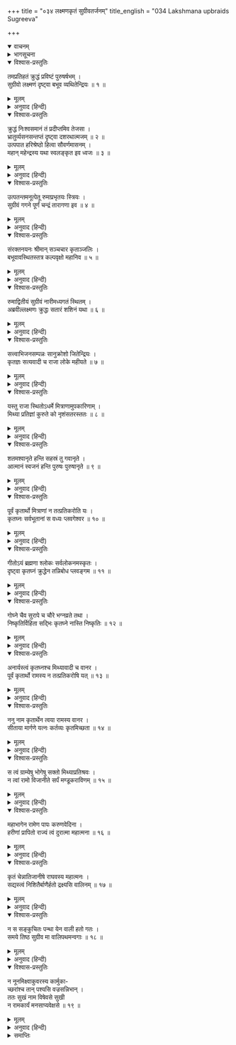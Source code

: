 +++
title = "०३४ लक्ष्मणकृतं सुग्रीवतर्जनम्"
title_english = "034 Lakshmana upbraids Sugreeva"

+++
<details open><summary>वाचनम्</summary>
<div caption="श्रीराम-हरिसीताराममूर्ति-घनपाठिभ्यां वचनम्" class="audioEmbed" src="https://archive.org/download/Ramayana-recitation-Sriram-harisItArAmamUrti-Ghanapaati-v2/Kanda_4/Kanda_4_KSK-034-Lakshmana_Krutham_Sugreeva_Tharjanam.mp3"></div>
</details>

<details><summary>भागसूचना</summary>

34. सुग्रीवका लक्ष्मणके पास जाना और लक्ष्मणका उन्हें फटकारना
</details>

<details open><summary>विश्वास-प्रस्तुतिः</summary>

तमप्रतिहतं क्रुद्धं प्रविष्टं पुरुषर्षभम् ।  
सुग्रीवो लक्ष्मणं दृष्ट्वा बभूव व्यथितेन्द्रियः ॥ १ ॥
</details>

<details><summary>मूलम्</summary>

तमप्रतिहतं क्रुद्धं प्रविष्टं पुरुषर्षभम् ।  
सुग्रीवो लक्ष्मणं दृष्ट्वा बभूव व्यथितेन्द्रियः ॥ १ ॥
</details>

<details><summary>अनुवाद (हिन्दी)</summary>

लक्ष्मण बेरोक-टोक भीतर घुस आये थे । उन पुरुषशिरोमणिको क्रोधसे भरा देख सुग्रीवकी सारी इन्द्रियाँ व्यथित हो उठीं ॥ १ ॥
</details>

<details open><summary>विश्वास-प्रस्तुतिः</summary>

क्रुद्धं निःश्वसमानं तं प्रदीप्तमिव तेजसा ।  
भ्रातुर्व्यसनसन्तप्तं दृष्ट्वा दशरथात्मजम् ॥ २ ॥  
उत्पपात हरिश्रेष्ठो हित्वा सौवर्णमासनम् ।  
महान् महेन्द्रस्य यथा स्वलङ्कृत इव ध्वजः ॥ ३ ॥
</details>

<details><summary>मूलम्</summary>

क्रुद्धं निःश्वसमानं तं प्रदीप्तमिव तेजसा ।  
भ्रातुर्व्यसनसन्तप्तं दृष्ट्वा दशरथात्मजम् ॥ २ ॥  
उत्पपात हरिश्रेष्ठो हित्वा सौवर्णमासनम् ।  
महान् महेन्द्रस्य यथा स्वलङ्कृत इव ध्वजः ॥ ३ ॥
</details>

<details><summary>अनुवाद (हिन्दी)</summary>

दशरथपुत्र लक्ष्मण रोषपूर्वक लंबी साँस खींच रहे थे और तेजसे प्रज्वलित-से जान पड़ते थे । अपने भाईके कष्टसे उनके मनमें बड़ा संताप था । उन्हें सामने आया देख वानरश्रेष्ठ सुग्रीव सुवर्णका सिंहासन छोड़कर कूद पड़े, मानो देवराज इन्द्रका भलीभाँति सजाया हुआ महान् ध्वज आकाशसे पृथ्वीपर उतर आया हो ॥ २-३ ॥
</details>

<details open><summary>विश्वास-प्रस्तुतिः</summary>

उत्पतन्तमनूत्पेतू रुमाप्रभृतयः स्त्रियः ।  
सुग्रीवं गगने पूर्णं चन्द्रं तारागणा इव ॥ ४ ॥
</details>

<details><summary>मूलम्</summary>

उत्पतन्तमनूत्पेतू रुमाप्रभृतयः स्त्रियः ।  
सुग्रीवं गगने पूर्णं चन्द्रं तारागणा इव ॥ ४ ॥
</details>

<details><summary>अनुवाद (हिन्दी)</summary>

सुग्रीवके उतरते ही रुमा आदि स्त्रियाँ भी उनके पीछे उस सिंहासनसे उतरकर खड़ी हो गयीं । जैसे आकाशमें पूर्ण चन्द्रमाका उदय होनेपर तारोंके समुदाय भी उदित हो गये हों ॥ ४ ॥
</details>

<details open><summary>विश्वास-प्रस्तुतिः</summary>

संरक्तनयनः श्रीमान् सञ्चचार कृताञ्जलिः ।  
बभूवावस्थितस्तत्र कल्पवृक्षो महानिव ॥ ५ ॥
</details>

<details><summary>मूलम्</summary>

संरक्तनयनः श्रीमान् सञ्चचार कृताञ्जलिः ।  
बभूवावस्थितस्तत्र कल्पवृक्षो महानिव ॥ ५ ॥
</details>

<details><summary>अनुवाद (हिन्दी)</summary>

श्रीमान् सुग्रीवके नेत्र मदसे लाल हो रहे थे । वे टहलते हुए लक्ष्मणके पास आये और हाथ जोड़कर खड़े हो गये । लक्ष्मण वहाँ महान् कल्पवृक्षके समान स्थित थे ॥
</details>

<details open><summary>विश्वास-प्रस्तुतिः</summary>

रुमाद्वितीयं सुग्रीवं नारीमध्यगतं स्थितम् ।  
अब्रवील्लक्ष्मणः क्रुद्धः सतारं शशिनं यथा ॥ ६ ॥
</details>

<details><summary>मूलम्</summary>

रुमाद्वितीयं सुग्रीवं नारीमध्यगतं स्थितम् ।  
अब्रवील्लक्ष्मणः क्रुद्धः सतारं शशिनं यथा ॥ ६ ॥
</details>

<details><summary>अनुवाद (हिन्दी)</summary>

सुग्रीवके साथ उनकी पत्नी रुमा भी थी । वे स्त्रियोंके बीचमें खड़े होकर तारिकाओंसे घिरे हुए चन्द्रमाकी भाँति शोभा पाते थे । उन्हें देखकर लक्ष्मणने क्रोधपूर्वक कहा— ॥ ६ ॥
</details>

<details open><summary>विश्वास-प्रस्तुतिः</summary>

सत्त्वाभिजनसम्पन्नः सानुक्रोशो जितेन्द्रियः ।  
कृतज्ञः सत्यवादी च राजा लोके महीयते ॥ ७ ॥
</details>

<details><summary>मूलम्</summary>

सत्त्वाभिजनसम्पन्नः सानुक्रोशो जितेन्द्रियः ।  
कृतज्ञः सत्यवादी च राजा लोके महीयते ॥ ७ ॥
</details>

<details><summary>अनुवाद (हिन्दी)</summary>

‘वानरराज! धैर्यवान्, कुलीन, दयालु, जितेन्द्रिय और सत्यवादी राजाका ही संसारमें आदर होता है ॥
</details>

<details open><summary>विश्वास-प्रस्तुतिः</summary>

यस्तु राजा स्थितोऽधर्मे मित्राणामुपकारिणाम् ।  
मिथ्या प्रतिज्ञां कुरुते को नृशंसतरस्ततः ॥ ८ ॥
</details>

<details><summary>मूलम्</summary>

यस्तु राजा स्थितोऽधर्मे मित्राणामुपकारिणाम् ।  
मिथ्या प्रतिज्ञां कुरुते को नृशंसतरस्ततः ॥ ८ ॥
</details>

<details><summary>अनुवाद (हिन्दी)</summary>

‘जो राजा अधर्ममें स्थित होकर उपकारी मित्रोंके सामने की हुई अपनी प्रतिज्ञाको झूठी कर देता है, उससे बढ़कर अत्यन्त क्रूर कौन होगा? ॥ ८ ॥
</details>

<details open><summary>विश्वास-प्रस्तुतिः</summary>

शतमश्वानृते हन्ति सहस्रं तु गवानृते ।  
आत्मानं स्वजनं हन्ति पुरुषः पुरुषानृते ॥ ९ ॥
</details>

<details><summary>मूलम्</summary>

शतमश्वानृते हन्ति सहस्रं तु गवानृते ।  
आत्मानं स्वजनं हन्ति पुरुषः पुरुषानृते ॥ ९ ॥
</details>

<details><summary>अनुवाद (हिन्दी)</summary>

‘अश्वदानकी प्रतिज्ञा करके उसकी पूर्ति न करनेपर ‘अश्वानृत’ (अश्वविषयक असत्य) नामक पाप होता है । यह पाप बन जानेपर मनुष्य सौ अश्वोंकी हत्याके पापका भागी होता है । इसी प्रकार गोदानविषयक प्रतिज्ञाको मिथ्या कर देनेपर सहस्र गौओंके वधका पाप लगता है तथा किसी पुरुषके समक्ष उसका कार्य पूर्ण कर देनेकी प्रतिज्ञा करके जो उसकी पूर्ति नहीं करता है, वह पुरुष आत्मघात और स्वजन-वधके पापका भागी होता है (फिर जो परम पुरुष श्रीरामके समक्ष की हुई प्रतिज्ञाको मिथ्या करता है, उसके पापकी कोई इयत्ता नहीं हो सकती) ॥ ९ ॥
</details>

<details open><summary>विश्वास-प्रस्तुतिः</summary>

पूर्वं कृतार्थो मित्राणां न तत्प्रतिकरोति यः ।  
कृतघ्नः सर्वभूतानां स वध्यः प्लवगेश्वर ॥ १० ॥
</details>

<details><summary>मूलम्</summary>

पूर्वं कृतार्थो मित्राणां न तत्प्रतिकरोति यः ।  
कृतघ्नः सर्वभूतानां स वध्यः प्लवगेश्वर ॥ १० ॥
</details>

<details><summary>अनुवाद (हिन्दी)</summary>

‘वानरराज! जो पहले मित्रोंके द्वारा अपना कार्य सिद्ध करके बदलेमें उन मित्रोंका कोई उपकार नहीं करता है, वह कृतघ्न एवं सब प्राणियोंके लिये वध्य है ॥ १० ॥
</details>

<details open><summary>विश्वास-प्रस्तुतिः</summary>

गीतोऽयं ब्रह्मणा श्लोकः सर्वलोकनमस्कृतः ।  
दृष्ट्वा कृतघ्नं क्रुद्धेन तन्निबोध प्लवङ्गम ॥ ११ ॥
</details>

<details><summary>मूलम्</summary>

गीतोऽयं ब्रह्मणा श्लोकः सर्वलोकनमस्कृतः ।  
दृष्ट्वा कृतघ्नं क्रुद्धेन तन्निबोध प्लवङ्गम ॥ ११ ॥
</details>

<details><summary>अनुवाद (हिन्दी)</summary>

‘कपिराज! किसी कृतघ्नको देखकर कुपित हुए ब्रह्माजीने सब लोगोंके लिये आदरणीय यह एक श्लोक कहा है, इसे सुनो— ॥ ११ ॥
</details>

<details open><summary>विश्वास-प्रस्तुतिः</summary>

गोघ्ने चैव सुरापे च चौरे भग्नव्रते तथा ।  
निष्कृतिर्विहिता सद्भिः कृतघ्ने नास्ति निष्कृतिः ॥ १२ ॥
</details>

<details><summary>मूलम्</summary>

गोघ्ने चैव सुरापे च चौरे भग्नव्रते तथा ।  
निष्कृतिर्विहिता सद्भिः कृतघ्ने नास्ति निष्कृतिः ॥ १२ ॥
</details>

<details><summary>अनुवाद (हिन्दी)</summary>

‘गोहत्यारे, शराबी, चोर और व्रत-भंग करनेवाले पुरुषके लिये सत्पुरुषोंने प्रायश्चित्तका विधान किया है; किंतु कृतघ्नके उद्धारका कोई उपाय नहीं है ॥ १२ ॥
</details>

<details open><summary>विश्वास-प्रस्तुतिः</summary>

अनार्यस्त्वं कृतघ्नश्च मिथ्यावादी च वानर ।  
पूर्वं कृतार्थो रामस्य न तत्प्रतिकरोषि यत् ॥ १३ ॥
</details>

<details><summary>मूलम्</summary>

अनार्यस्त्वं कृतघ्नश्च मिथ्यावादी च वानर ।  
पूर्वं कृतार्थो रामस्य न तत्प्रतिकरोषि यत् ॥ १३ ॥
</details>

<details><summary>अनुवाद (हिन्दी)</summary>

‘वानर! तुम अनार्य, कृतघ्न और मिथ्यावादी हो; क्योंकि श्रीरामचन्द्रजीकी सहायतासे तुमने पहले अपना काम तो बना लिया, किंतु जब उनके लिये सहायता करनेका अवसर आया, तब तुम कुछ नहीं करते ॥ १३ ॥
</details>

<details open><summary>विश्वास-प्रस्तुतिः</summary>

ननु नाम कृतार्थेन त्वया रामस्य वानर ।  
सीताया मार्गणे यत्नः कर्तव्यः कृतमिच्छता ॥ १४ ॥
</details>

<details><summary>मूलम्</summary>

ननु नाम कृतार्थेन त्वया रामस्य वानर ।  
सीताया मार्गणे यत्नः कर्तव्यः कृतमिच्छता ॥ १४ ॥
</details>

<details><summary>अनुवाद (हिन्दी)</summary>

‘वानर! तुम्हारा मनोरथ सिद्ध हो चुका है; अतः अब तुम्हें प्रत्युपकारकी इच्छासे श्रीरामकी पत्नी सीताकी खोजके लिये प्रयत्न करना चाहिये ॥ १४ ॥
</details>

<details open><summary>विश्वास-प्रस्तुतिः</summary>

स त्वं ग्राम्येषु भोगेषु सक्तो मिथ्याप्रतिश्रवः ।  
न त्वां रामो विजानीते सर्पं मण्डूकराविणम् ॥ १५ ॥
</details>

<details><summary>मूलम्</summary>

स त्वं ग्राम्येषु भोगेषु सक्तो मिथ्याप्रतिश्रवः ।  
न त्वां रामो विजानीते सर्पं मण्डूकराविणम् ॥ १५ ॥
</details>

<details><summary>अनुवाद (हिन्दी)</summary>

‘परंतु तुम्हारी दशा यह है कि अपनी प्रतिज्ञाको झूठी करके ग्राम्यभोगोंमें आसक्त हो रहे हो । श्रीरामचन्द्रजी यह नहीं जानते हैं कि तुम मेढककी-सी बोली बोलनेवाले सर्प हो (जैसे साँप अपने मुँहमें किसी मेढकको जब दबा लेता है, तब केवल मेढक ही बोलता है, दूरके लोग उसे मेढक ही समझते हैं; परंतु वह वास्तवमें सर्प होता है । वही दशा तुम्हारी है । तुम्हारी बातें कुछ और हैं और स्वरूप कुछ और) ॥ १५ ॥
</details>

<details open><summary>विश्वास-प्रस्तुतिः</summary>

महाभागेन रामेण पापः करुणवेदिना ।  
हरीणां प्रापितो राज्यं त्वं दुरात्मा महात्मना ॥ १६ ॥
</details>

<details><summary>मूलम्</summary>

महाभागेन रामेण पापः करुणवेदिना ।  
हरीणां प्रापितो राज्यं त्वं दुरात्मा महात्मना ॥ १६ ॥
</details>

<details><summary>अनुवाद (हिन्दी)</summary>

‘महाभाग श्रीरामचन्द्रजी परम महात्मा तथा दयासे द्रवित हो जानेवाले हैं; अतएव उन्होंने तुम-जैसे पापी और दुरात्माको भी वानरोंके राज्यपर बिठा दिया ॥ १६ ॥
</details>

<details open><summary>विश्वास-प्रस्तुतिः</summary>

कृतं चेन्नातिजानीषे राघवस्य महात्मनः ।  
सद्यस्त्वं निशितैर्बाणैर्हतो द्रक्ष्यसि वालिनम् ॥ १७ ॥
</details>

<details><summary>मूलम्</summary>

कृतं चेन्नातिजानीषे राघवस्य महात्मनः ।  
सद्यस्त्वं निशितैर्बाणैर्हतो द्रक्ष्यसि वालिनम् ॥ १७ ॥
</details>

<details><summary>अनुवाद (हिन्दी)</summary>

‘यदि तुम महात्मा रघुनाथजीके किये हुए उपकारको नहीं समझोगे तो शीघ्र ही उनके तीखे बाणोंसे मारे जाकर वालीका दर्शन करोगे ॥ १७ ॥
</details>

<details open><summary>विश्वास-प्रस्तुतिः</summary>

न स सङ्कुचितः पन्था येन वाली हतो गतः ।  
समये तिष्ठ सुग्रीव मा वालिपथमन्वगाः ॥ १८ ॥
</details>

<details><summary>मूलम्</summary>

न स सङ्कुचितः पन्था येन वाली हतो गतः ।  
समये तिष्ठ सुग्रीव मा वालिपथमन्वगाः ॥ १८ ॥
</details>

<details><summary>अनुवाद (हिन्दी)</summary>

‘सुग्रीव! वाली मारा जाकर जिस रास्तेसे गया है, वह आज भी बंद नहीं हुआ है । इसलिये तुम अपनी प्रतिज्ञापर डटे रहो । वालीके मार्गका अनुसरण न करो ॥
</details>

<details open><summary>विश्वास-प्रस्तुतिः</summary>

न नूनमिक्ष्वाकुवरस्य कार्मुका-  
च्छरांश्च तान् पश्यसि वज्रसन्निभान् ।  
ततः सुखं नाम विषेवसे सुखी  
न रामकार्यं मनसाप्यवेक्षसे ॥ १९ ॥
</details>

<details><summary>मूलम्</summary>

न नूनमिक्ष्वाकुवरस्य कार्मुका-  
च्छरांश्च तान् पश्यसि वज्रसन्निभान् ।  
ततः सुखं नाम विषेवसे सुखी  
न रामकार्यं मनसाप्यवेक्षसे ॥ १९ ॥
</details>

<details><summary>अनुवाद (हिन्दी)</summary>

‘इक्ष्वाकुवंशशिरोमणि श्रीरामचन्द्रजीके धनुषसे छूटे हुए उन वज्रतुल्य बाणोंकी ओर निश्चय ही तुम्हारी दृष्टि नहीं जा रही है । इसीलिये तुम ग्राम्य सुखका सेवन कर रहे हो और उसीमें सुख मानकर श्रीरामचन्द्रजीके कार्यका मनसे भी विचार नहीं करते हो’ ॥ १९ ॥
</details>

<details><summary>समाप्तिः</summary>

इत्यार्षे श्रीमद्रामायणे वाल्मीकीये आदिकाव्ये किष्किन्धाकाण्डे चतुस्त्रिंशः सर्गः ॥ ३४ ॥  
इस प्रकार श्रीवाल्मीकिनिर्मित आर्षरामायण आदिकाव्यके किष्किन्धाकाण्डमें चौंतीसवाँ सर्ग पूरा हुआ ॥ ३४ ॥
</details>

